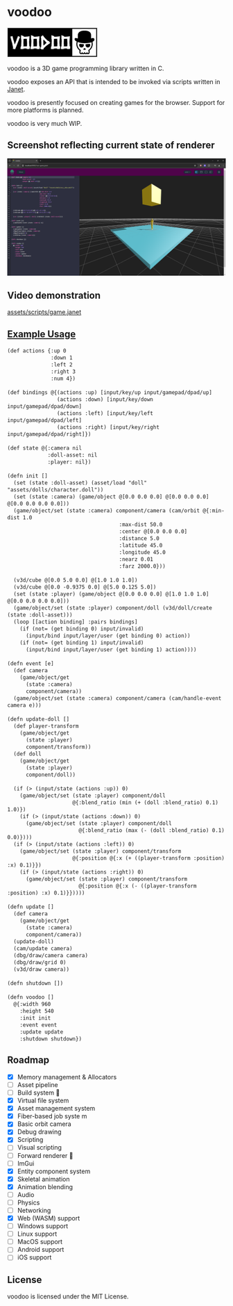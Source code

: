 # voodoo
![voodoo](https://github.com/zacharycarter/voodoo/blob/master/screenshots/voodoo.png?raw=true)

voodoo is a 3D game programming library written in C.

voodoo exposes an API that is intended to be invoked via scripts written in [Janet](https://janet-lang.org/).

voodoo is presently focused on creating games for the browser. Support for more platforms is planned.

voodoo is very much WIP.

## Screenshot reflecting current state of renderer
![ss0.png](screenshots/ss0.png)



## Video demonstration
[assets/scripts/game.janet](https://github.com/zacharycarter/voodoo/assets/1181513/b061174c-ac01-4f5e-84a0-370eb4942dc0)


## [Example Usage](https://github.com/zacharycarter/voodoo/blob/master/assets/scripts/game.janet)

```janet
(def actions {:up 0
              :down 1
              :left 2
              :right 3
              :num 4})

(def bindings @{(actions :up) [input/key/up input/gamepad/dpad/up]
                (actions :down) [input/key/down input/gamepad/dpad/down]
                (actions :left) [input/key/left input/gamepad/dpad/left]
                (actions :right) [input/key/right input/gamepad/dpad/right]})

(def state @{:camera nil
             :doll-asset: nil
             :player: nil})

(defn init []
  (set (state :doll-asset) (asset/load "doll" "assets/dolls/character.doll"))
  (set (state :camera) (game/object @[0.0 0.0 0.0] @[0.0 0.0 0.0] @[0.0 0.0 0.0 0.0]))
  (game/object/set (state :camera) component/camera (cam/orbit @{:min-dist 1.0
                                    :max-dist 50.0
                                    :center @[0.0 0.0 0.0]
                                    :distance 5.0
                                    :latitude 45.0
                                    :longitude 45.0
                                    :nearz 0.01
                                    :farz 2000.0}))

  (v3d/cube @[0.0 5.0 0.0] @[1.0 1.0 1.0])
  (v3d/cube @[0.0 -0.9375 0.0] @[5.0 0.125 5.0])
  (set (state :player) (game/object @[0.0 0.0 0.0] @[1.0 1.0 1.0] @[0.0 0.0 0.0 0.0]))
  (game/object/set (state :player) component/doll (v3d/doll/create (state :doll-asset)))
  (loop [[action binding] :pairs bindings]
    (if (not= (get binding 0) input/invalid)
      (input/bind input/layer/user (get binding 0) action))
    (if (not= (get binding 1) input/invalid)
      (input/bind input/layer/user (get binding 1) action))))

(defn event [e]
  (def camera
    (game/object/get
      (state :camera)
      component/camera))
  (game/object/set (state :camera) component/camera (cam/handle-event camera e)))

(defn update-doll []
  (def player-transform
    (game/object/get
      (state :player)
      component/transform))
  (def doll
    (game/object/get
      (state :player)
      component/doll))

  (if (> (input/state (actions :up)) 0)
    (game/object/set (state :player) component/doll
                     @{:blend_ratio (min (+ (doll :blend_ratio) 0.1) 1.0)})
    (if (> (input/state (actions :down)) 0)
      (game/object/set (state :player) component/doll
                       @{:blend_ratio (max (- (doll :blend_ratio) 0.1) 0.0)})))
  (if (> (input/state (actions :left)) 0)
    (game/object/set (state :player) component/transform
                     @{:position @{:x (+ ((player-transform :position) :x) 0.1)}})
    (if (> (input/state (actions :right)) 0)
      (game/object/set (state :player) component/transform
                       @{:position @{:x (- ((player-transform :position) :x) 0.1)}}))))

(defn update []
  (def camera
    (game/object/get
      (state :camera)
      component/camera))
  (update-doll)
  (cam/update camera)
  (dbg/draw/camera camera)
  (dbg/draw/grid 0)
  (v3d/draw camera))

(defn shutdown [])

(defn voodoo []
  @{:width 960
    :height 540
    :init init
    :event event
    :update update
    :shutdown shutdown})
```

## Roadmap
- [x] Memory management & Allocators
- [ ] Asset pipeline
- [ ] Build system :construction:
- [x] Virtual file system
- [x] Asset management system
- [x] Fiber-based job syste m
- [x] Basic orbit camera
- [x] Debug drawing
- [x] Scripting
- [ ] Visual scripting
- [ ] Forward renderer :construction:
- [ ] ImGui
- [x] Entity component system
- [x] Skeletal animation
- [x] Animation blending
- [ ] Audio
- [ ] Physics
- [ ] Networking
- [x] Web (WASM) support
- [ ] Windows support
- [ ] Linux support
- [ ] MacOS support
- [ ] Android support
- [ ] iOS support

## License
voodoo is licensed under the MIT License.
